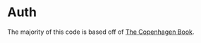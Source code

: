 # Auth

The majority of this code is based off of [The Copenhagen Book](https://thecopenhagenbook.com/).
